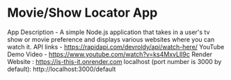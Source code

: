 # Movie/Show Locator App
App Description - A simple Node.js application that takes in a user's tv show or movie preference and displays various websites where you can watch it.
API links - https://rapidapi.com/devroldy/api/watch-here/
YouTube Demo Video - https://www.youtube.com/watch?v=ks4MxvLlI9c
Render Website : https://is-this-it.onrender.com
localhost (port number is 3000 by default): http://localhost:3000/default
